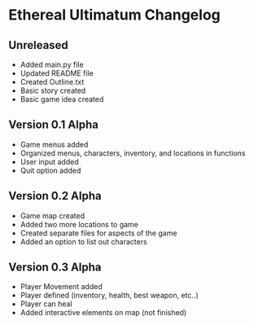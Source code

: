 # Ethereal Ultimatum Changelog

## Unreleased
- Added main.py file
- Updated README file
- Created Outline.txt
- Basic story created
- Basic game idea created

## Version 0.1 Alpha
- Game menus added
- Organized menus, characters, inventory, and locations in functions
- User input added
- Quit option added

## Version 0.2 Alpha
- Game map created
- Added two more locations to game
- Created separate files for aspects of the game
- Added an option to list out characters

## Version 0.3 Alpha
- Player Movement added
- Player defined (inventory, health, best weapon, etc..)
- Player can heal
- Added interactive elements on map (not finished)
